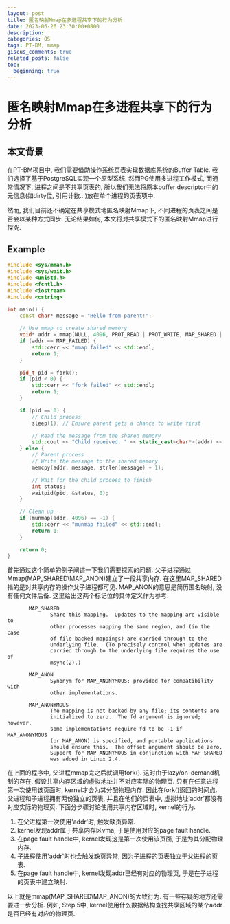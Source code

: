 ```yaml
---
layout: post
title: 匿名映射Mmap在多进程共享下的行为分析
date: 2023-06-26 23:30:00+0800
description:
categories: OS
tags: PT-BM, mmap
giscus_comments: true
related_posts: false
toc:
  beginning: true
---
```


# 匿名映射Mmap在多进程共享下的行为分析


## 本文背景
在PT-BM项目中, 我们需要借助操作系统页表实现数据库系统的Buffer Table. 我们选择了基于PostgreSQL实现一个原型系统. 然而PG使用多进程工作模式, 而通常情况下, 进程之间是不共享页表的, 所以我们无法将原本buffer descriptor中的元信息(如dirty位, 引用计数...)放在单个进程的页表项中.

然而, 我们目前还不确定在共享模式地匿名映射Mmap下, 不同进程的页表之间是否会以某种方式同步. 无论结果如何, 本文将对共享模式下的匿名映射Mmap进行探究.

## Example
```C++
#include <sys/mman.h>
#include <sys/wait.h>
#include <unistd.h>
#include <fcntl.h> 
#include <iostream>
#include <cstring>

int main() {
    const char* message = "Hello from parent!";

    // Use mmap to create shared memory
    void* addr = mmap(NULL, 4096, PROT_READ | PROT_WRITE, MAP_SHARED | MAP_ANON, -1, 0);
    if (addr == MAP_FAILED) {
        std::cerr << "mmap failed" << std::endl;
        return 1;
    }

    pid_t pid = fork();
    if (pid < 0) {
        std::cerr << "fork failed" << std::endl;
        return 1;
    }

    if (pid == 0) {
        // Child process
        sleep(1); // Ensure parent gets a chance to write first

        // Read the message from the shared memory
        std::cout << "Child received: " << static_cast<char*>(addr) << std::endl;
    } else {
        // Parent process
        // Write the message to the shared memory
        memcpy(addr, message, strlen(message) + 1);

        // Wait for the child process to finish
        int status;
        waitpid(pid, &status, 0);
    }

    // Clean up
    if (munmap(addr, 4096) == -1) {
        std::cerr << "munmap failed" << std::endl;
        return 1;
    }

    return 0;
}

```

首先通过这个简单的例子阐述一下我们需要探索的问题. 父子进程通过Mmap(MAP_SHARED\MAP_ANON)建立了一段共享内存. 在这里MAP_SHARED指的是对共享内存的操作父子进程都可见. MAP_ANON的意思是简历匿名映射, 没有任何文件后备. 这里给出这两个标记位的具体定义作为参考.

```
       MAP_SHARED
              Share this mapping.  Updates to the mapping are visible to
              other processes mapping the same region, and (in the case
              of file-backed mappings) are carried through to the
              underlying file.  (To precisely control when updates are
              carried through to the underlying file requires the use of
              msync(2).)

       MAP_ANON
              Synonym for MAP_ANONYMOUS; provided for compatibility with
              other implementations.

       MAP_ANONYMOUS
              The mapping is not backed by any file; its contents are
              initialized to zero.  The fd argument is ignored; however,
              some implementations require fd to be -1 if MAP_ANONYMOUS
              (or MAP_ANON) is specified, and portable applications
              should ensure this.  The offset argument should be zero.
              Support for MAP_ANONYMOUS in conjunction with MAP_SHARED
              was added in Linux 2.4.
```

在上面的程序中, 父进程mmap完之后就调用fork(). 这时由于lazy/on-demand机制的存在, 假设共享内存区域的虚拟地址并不对应实际的物理页. 只有在任意进程第一次使用该页面时, kernel才会为其分配物理内存. 因此在fork()返回的时间点. 父进程和子进程拥有两份独立的页表, 并且在他们的页表中, 虚拟地址‘addr’都没有对应实际的物理页. 下面分步骤讨论使用共享内存区域时, kernel的行为.
1. 在父进程第一次使用'addr'时, 触发缺页异常.
2. kernel发现addr属于共享内存区vma, 于是使用对应的page fault handle. 
3. 在page fault handle中, kernel发现这是第一次使用该页面, 于是为其分配物理内存.
4. 子进程使用'addr'时也会触发缺页异常, 因为子进程的页表独立于父进程的页表.
5. 在page fault handle中, kernel发现addr已经有对应的物理页, 于是在子进程的页表中建立映射.

以上就是mmap(MAP_SHARED\MAP_ANON)的大致行为. 有一些存疑的地方还需要进一步分析. 例如, Step 5中, kernel使用什么数据结构查找共享区域的某个addr是否已经有对应的物理页.
